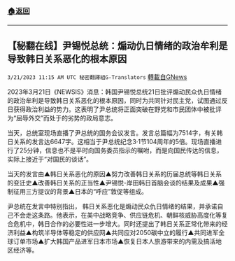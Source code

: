 ###  [:house:返回](README.md)
---


## 【秘翻在线】尹锡悦总统：煽动仇日情绪的政治牟利是导致韩日关系恶化的根本原因
`3/21/2023 11:15 AM UTC 秘密翻譯組G-Translators` [轉載自GNews](https://gnews.org/articles/1032762)

        

2023年3月21日《NEWSIS》消息：韩国尹锡悦总统21日批评煽动民众仇日情绪的政治牟利是导致韩日关系恶化的根本原因，同时为共同针对民主党，试图通过反日获得政治利益的势力。这表明了尹总统将正面突破在野党和市民团体中被批评为“屈辱外交”而处于的劣势的政局意志。

当天，总统室现场直播了尹总统的国务会议发言。发言总篇幅为7514字，有关韩日关系的发言达6647字。这相当于尹总统纪念3·1节104周年的5倍。现场直播进行了25分钟，信息也不是平时向国务委员指示的嘱咐，而是向国民传达的信息，实际上接近于“对国民的谈话”。

当天的发言由▲韩日关系恶化的原因▲努力改善韩日关系的历届总统等韩日关系的变迁史▲改善韩日关系的正当性▲尹锡悦\-岸田韩日首脑会谈的结果及成果▲强制征用三方提议的背景▲日本的“呼应”敦促等组成。

尹总统在发言中特别指出， 韩日关系恶化是煽动民众仇日情绪的结果，并承诺自己不会走这条路。他表示，在美中战略竞争、供应链危机、朝鲜核威胁高度化等复合危机中，韩日合作的必要性进一步增大。同时还提出了韩日关系正常化带来的经济利益▲构筑半导体等稳定的供应网▲共同应对2050碳中立的履行▲共同进军全球订单市场▲扩大韩国产品进军日本市场▲恢复日本人旅游带来的内需及搞活地区经济等。
